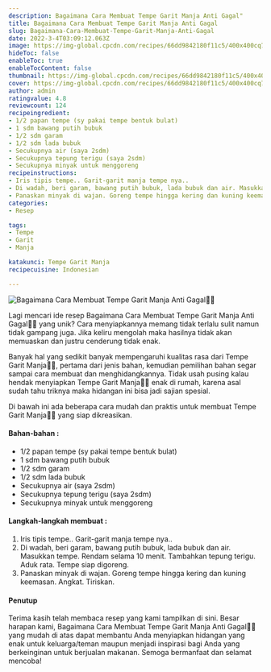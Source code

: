 ```yaml
---
description: Bagaimana Cara Membuat Tempe Garit Manja Anti Gagal"
title: Bagaimana Cara Membuat Tempe Garit Manja Anti Gagal
slug: Bagaimana-Cara-Membuat-Tempe-Garit-Manja-Anti-Gagal
date: 2022-3-4T03:09:12.063Z
image: https://img-global.cpcdn.com/recipes/66dd9842180f11c5/400x400cq70/photo.jpg
hideToc: false
enableToc: true
enableTocContent: false
thumbnail: https://img-global.cpcdn.com/recipes/66dd9842180f11c5/400x400cq70/photo.jpg
cover: https://img-global.cpcdn.com/recipes/66dd9842180f11c5/400x400cq70/photo.jpg
author: admin
ratingvalue: 4.8
reviewcount: 124
recipeingredient:
- 1/2 papan tempe (sy pakai tempe bentuk bulat)
- 1 sdm bawang putih bubuk
- 1/2 sdm garam
- 1/2 sdm lada bubuk
- Secukupnya air (saya 2sdm)
- Secukupnya tepung terigu (saya 2sdm)
- Secukupnya minyak untuk menggoreng
recipeinstructions:
- Iris tipis tempe.. Garit-garit manja tempe nya..
- Di wadah, beri garam, bawang putih bubuk, lada bubuk dan air. Masukkan tempe. Rendam selama 10 menit. Tambahkan tepung terigu. Aduk rata. Tempe siap digoreng.
- Panaskan minyak di wajan. Goreng tempe hingga kering dan kuning keemasan. Angkat. Tiriskan.
categories:
- Resep

tags:
- Tempe
- Garit
- Manja

katakunci: Tempe Garit Manja
recipecuisine: Indonesian

---
```


![Bagaimana Cara Membuat Tempe Garit Manja Anti Gagal👩‍🍳](https://img-global.cpcdn.com/recipes/66dd9842180f11c5/400x400cq70/photo.jpg)

Lagi mencari ide resep Bagaimana Cara Membuat Tempe Garit Manja Anti Gagal👩‍🍳 yang unik? Cara menyiapkannya memang tidak terlalu sulit namun tidak gampang juga. Jika keliru mengolah maka hasilnya tidak akan memuaskan dan justru cenderung tidak enak.

Banyak hal yang sedikit banyak mempengaruhi kualitas rasa dari Tempe Garit Manja👩‍🍳, pertama dari jenis bahan, kemudian pemilihan bahan segar sampai cara membuat dan menghidangkannya. Tidak usah pusing kalau hendak menyiapkan Tempe Garit Manja👩‍🍳 enak di rumah, karena asal sudah tahu triknya maka hidangan ini bisa jadi sajian spesial.

Di bawah ini ada beberapa cara mudah dan praktis untuk membuat Tempe Garit Manja👩‍🍳 yang siap dikreasikan.

<!--inarticleads1-->

#### Bahan-bahan :

- 1/2 papan tempe (sy pakai tempe bentuk bulat)
- 1 sdm bawang putih bubuk
- 1/2 sdm garam
- 1/2 sdm lada bubuk
- Secukupnya air (saya 2sdm)
- Secukupnya tepung terigu (saya 2sdm)
- Secukupnya minyak untuk menggoreng

<!--inarticleads2-->

#### Langkah-langkah membuat :

1. Iris tipis tempe.. Garit-garit manja tempe nya..
1. Di wadah, beri garam, bawang putih bubuk, lada bubuk dan air. Masukkan tempe. Rendam selama 10 menit. Tambahkan tepung terigu. Aduk rata. Tempe siap digoreng.
1. Panaskan minyak di wajan. Goreng tempe hingga kering dan kuning keemasan. Angkat. Tiriskan.

#### Penutup

Terima kasih telah membaca resep yang kami tampilkan di sini. Besar harapan kami, Bagaimana Cara Membuat Tempe Garit Manja Anti Gagal👩‍🍳 yang mudah di atas dapat membantu Anda menyiapkan hidangan yang enak untuk keluarga/teman maupun menjadi inspirasi bagi Anda yang berkeinginan untuk berjualan makanan. Semoga bermanfaat dan selamat mencoba!